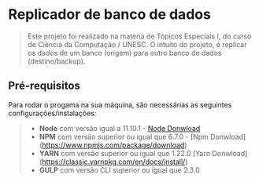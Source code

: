 # Replicador de banco de dados
>
> Este projeto foi realizado na matéria de Tópicos Especiais I, do curso de Ciência da Computação / UNESC.
> O intuito do projeto, é replicar os dados de um banco (origem) para outro banco de dados (destino/backup).

## Pré-requisitos

Para rodar o progama na sua máquina, são necessárias as seguintes configurações/instalações:
> - **Node** com versão igual a 11.10.1 - [Node Donwload](https://nodejs.org/pt-br/download/)
> - **NPM** com versão superior ou igual que 6.7.0 - [Npm Donwload] (https://www.npmjs.com/package/download)
> - **YARN** com versão superior ou igual que 1.22.0 [Yarn Donwload] (https://classic.yarnpkg.com/en/docs/install/)
> - **GULP** com versão CLI superior ou igual que 2.3.0 

